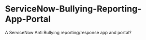 # ServiceNow-Bullying-Reporting-App-Portal

A ServiceNow Anti Bullying reporting/response app and portal? 
